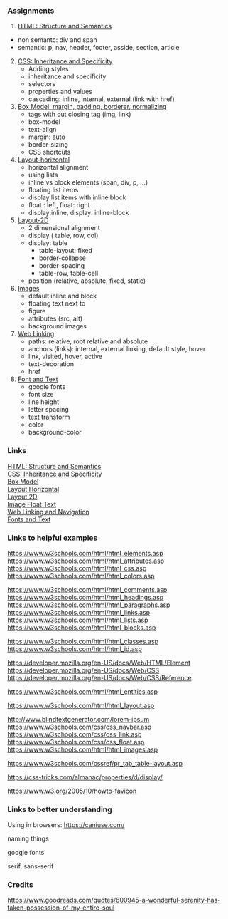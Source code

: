 ### Assignments

1. [HTML: Structure and Semantics](https://github.com/suwebdev/wats3010-skills-1/tree/master/1-html-structure-semantics)
  - non semantc: div and span
  - semantic: p, nav, header, footer, asside, section, article 
2. [CSS: Inheritance and Specificity](https://github.com/suwebdev/wats3010-skills-1/tree/master/2-css-inheritance-specificity)
   - Adding styles 
   - inheritance and specificity
   - selectors
   - properties and values
   - cascading: inline, internal, external (link with href)  
3. [Box Model:  margin, padding, borderer, normalizing](https://github.com/suwebdev/wats3010-skills-1/tree/master/3-box-model) 
   - tags with out closing tag (img, link) 
   - box-model
   - text-align
   - margin: auto
   - border-sizing
   - CSS shortcuts
4. [Layout-horizontal](https://github.com/suwebdev/wats3010-skills-1/tree/master/4-layout-horizontal)
   - horizontal alignment
   - using lists
   - inline vs block elements (span, div, p, ...)
   - floating list items
   - display list items with inline block
   - float : left, float: right
   - display:inline, display: inline-block
5. [Layout-2D](https://github.com/suwebdev/wats3010-skills-1/tree/master/5-layout-2d)
   - 2 dimensional alignment
   - display ( table, row, col) 
   - display: table
     - table-layout: fixed
     - border-collapse
     - border-spacing
     - table-row, table-cell
   - position (relative, absolute, fixed, static)
6. [Images](https://github.com/suwebdev/wats3010-skills-1/tree/master/6-images-float-text)
   - default inline and block
   - floating text next to
   - figure
   - attributes (src, alt) 
   - background images
7. [Web Linking](https://github.com/suwebdev/wats3010-skills-1/tree/master/7-web-linking-navigation)
   - paths: relative, root relative and absolute
   - anchors (links): internal, external linking, default style, hover
   - link, visited, hover, active
   - text-decoration
   - href
8. [Font and Text](https://github.com/suwebdev/wats3010-skills-1/tree/master/8-font-text)
    - google fonts
    - font size
    - line height
    - letter spacing
    - text transform
    - color
    - background-color

### Links
    
[HTML: Structure and Semantics](https://rpeltz.bitbucket.io/assignments/week-1/1-html-structure-semantics/index-make.html)  
[CSS: Inheritance and Specificity](https://rpeltz.bitbucket.io/assignments/week-1/2-css-inheritance-specificity/index-make.html)  
[Box Model](https://rpeltz.bitbucket.io/assignments/week-1/3-box-model/index-make.html)  
[Layout Horizontal](https://rpeltz.bitbucket.io/assignments/week-1/4-layout-horizontal/index-make.html)  
[Layout 2D](https://rpeltz.bitbucket.io/assignments/week-1/5-layout-2d/index-make.html)  
[Image Float Text](https://rpeltz.bitbucket.io/assignments/week-1/5-images-float-text/index-make.html)  
[Web Linking and Navigation](https://rpeltz.bitbucket.io/assignments/week-1/7-web-linking-navigation/index-make.html)  
[Fonts and Text](https://rpeltz.bitbucket.io/assignments/week-1/8-font-text/index-make.html)  
    



### Links to helpful examples

 https://www.w3schools.com/html/html_elements.asp 
 https://www.w3schools.com/html/html_attributes.asp 
 https://www.w3schools.com/html/html_css.asp 
 https://www.w3schools.com/html/html_colors.asp 

 https://www.w3schools.com/html/html_comments.asp 
 https://www.w3schools.com/html/html_headings.asp 
 https://www.w3schools.com/html/html_paragraphs.asp 
 https://www.w3schools.com/html/html_links.asp 
 https://www.w3schools.com/html/html_lists.asp 
 https://www.w3schools.com/html/html_blocks.asp 

 https://www.w3schools.com/html/html_classes.asp 
 https://www.w3schools.com/html/html_id.asp 

 https://developer.mozilla.org/en-US/docs/Web/HTML/Element 
 https://developer.mozilla.org/en-US/docs/Web/CSS 
 https://developer.mozilla.org/en-US/docs/Web/CSS/Reference 

 https://www.w3schools.com/html/html_entities.asp 

 https://www.w3schools.com/html/html_layout.asp 

 http://www.blindtextgenerator.com/lorem-ipsum 
 https://www.w3schools.com/css/css_navbar.asp 
 https://www.w3schools.com/css/css_link.asp 
 https://www.w3schools.com/css/css_float.asp 
 https://www.w3schools.com/html/html_images.asp 

https://www.w3schools.com/cssref/pr_tab_table-layout.asp

 https://css-tricks.com/almanac/properties/d/display/ 

 https://www.w3.org/2005/10/howto-favicon 

### Links to better understanding

Using in browsers: https://caniuse.com/

naming things

google fonts

serif, sans-serif





### Credits

 https://www.goodreads.com/quotes/600945-a-wonderful-serenity-has-taken-possession-of-my-entire-soul 

